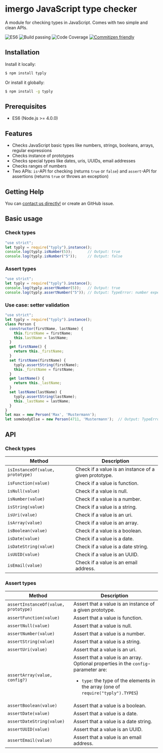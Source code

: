# imergo JavaScript type checker

A module for checking types in JavaScript. Comes with two simple and clean APIs.

![ES6](https://img.shields.io/badge/es-6-brightgreen.svg)
![Build passing](https://img.shields.io/badge/build-passing-brightgreen.svg)
![Code Coverage](https://img.shields.io/badge/coverage-100%-brightgreen.svg)
[![Commitizen friendly](https://img.shields.io/badge/commitizen-friendly-brightgreen.svg)](http://commitizen.github.io/cz-cli/)


## Installation

Install it locally:

```bash
$ npm install typly
```

Or install it globally:

```bash
$ npm install -g typly
```

## Prerequisites
-  ES6 (Node.js >= 4.0.0)

## Features

- Checks JavaScript basic types like numbers, strings, booleans, arrays, regular expressions
- Checks instance of prototypes
- Checks special types like dates, uris, UUIDs, email addresses
- Checks ranges of numbers
- Two APIs: `is`-API for checking (returns `true` or `false`) and `assert`-API for assertions (returns `true` or throws an exception)

## Getting Help

You can  [contact us directly!](http://www.imergo.com) or create an GitHub issue.

## Basic usage

### Check types

```javascript
"use strict";
let typly = require("typly").instance();
console.log(typly.isNumber(5));       // Output: true
console.log(typly.isNumber("5"));     // Output: false
```

### Assert types

```javascript
"use strict";
let typly = require("typly").instance();
console.log(typly.assertNumber(5));   // Output: true
console.log(typly.assertNumber("5")); // Output: TypeError: number expected, but got string
```

### Use case: setter validation

```javascript
"use strict";
let typly = require("typly").instance();
class Person {
  constructor(firstName, lastName) {
    this.firstName = firstName;
    this.lastName = lastName;
  }
  get firstName() {
    return this._firstName;
  }
  set firstName(firstName) {
    typly.assertString(firstName);
    this._firstName = firstName;
  }
  get lastName() {
    return this._lastName;
  }
  set lastName(lastName) {
    typly.assertString(lastName);
    this._lastName = lastName;
  }
}
let max = new Person('Max', 'Mustermann');
let somebodyElse = new Person(4711, 'Mustermann');  // Output: TypeError: string expected, but got number
```

## API

### Check types

| Method  | Description |
| ------------- | ------------- |
| ```isInstanceOf(value, prototype)```  | Check if a value is an instance of a given prototype.  |
| ```isFunction(value)```  | Check if a value is function.  |
| ```isNull(value)```  | Check if a value is null.  |
| ```isNumber(value)```  | Check if a value is a number.  |
| ```isString(value)```  | Check if a value is a string.  |
| ```isUri(value)```  | Check if a value is an uri.  |
| ```isArray(value)```  | Check if a value is an array.  |
| ```isBoolean(value)```  | Check if a value is a boolean.  |
| ```isDate(value)```  | Check if a value is a date.  |
| ```isDateString(value)```  | Check if a value is a date string.  |
| ```isUUID(value)```  | Check if a value is an UUID.  |
| ```isEmail(value)```  | Check if a value is an email address.  |
  
### Assert types

| Method  | Description |
| ------------- | ------------- |
| ```assertInstanceOf(value, prototype)```  | Assert that a value is an instance of a given prototype.  |
| ```assertFunction(value)```  | Assert that a value is function. |
| ```assertNull(value)```  | Assert that a value is null. |
| ```assertNumber(value)```  | Assert that a value is a number. |
| ```assertString(value)```  | Assert that a value is a string.  |
| ```assertUri(value)```  | Assert that a value is an uri.  |
| ```assertArray(value, config?)```  | Assert that a value is an array. Optional properties in the `config`-parameter are: <ul><li>`type`: the type of the elements in the array (one of `require("typly").TYPES`)</li></ul> |
| ```assertBoolean(value)```  | Assert that a value is a boolean.  |
| ```assertDate(value)```  | Assert that a value is a date.  |
| ```assertDateString(value)```  | Assert that a value is a date string.  | 
| ```assertUUID(value)```  | Assert that a value is an UUID.  |
| ```assertEmail(value)```  | Assert that a value is an email address.  |
